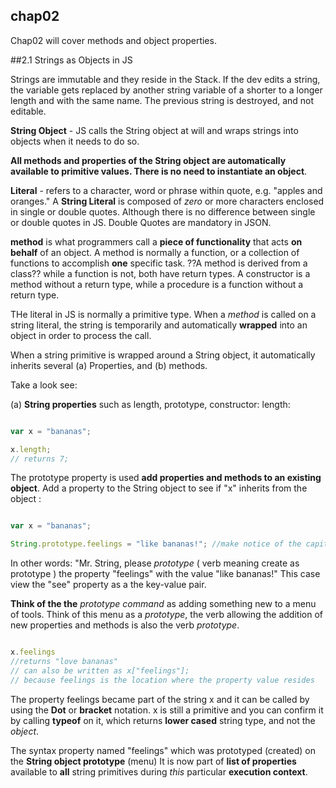 ## chap02

Chap02 will cover methods and object properties.

##2.1 Strings as Objects in JS

Strings are immutable and they reside in the Stack. If the dev edits a string, the variable gets replaced by another string variable of a shorter to a longer length and with the same name. The previous string is destroyed, and not editable.

**String Object** - JS calls the String object at will and wraps strings into objects when it needs to do so.

**All methods and properties of the String object are automatically available to primitive values. There is no need to instantiate an object**.

**Literal** - refers to a character, word or phrase within quote, e.g. "apples and oranges." A **String Literal** is composed of *zero* or more characters enclosed in single or double quotes. Although there is no difference between single or double quotes in JS. Double Quotes are mandatory in JSON.

**method** is what programmers call a __piece of functionality__ that acts __on behalf__ of an object. A method is normally a function, or a collection of functions to accomplish __one__ specific task. ??A method is derived from a class?? while a function is not, both have return types. A constructor is a method without a return type, while a procedure is a function without a return type.

THe literal in JS is normally a primitive type. When a *method* is called on a string literal, the string is temporarily and automatically **wrapped** into an object in order to process the call.


When a string primitive is wrapped around a String object, it automatically inherits several (a) Properties, and (b) methods.

Take a look see:

(a) **String properties** such as length, prototype, constructor:
length:

```javascript

var x = "bananas";

x.length;
// returns 7;

```
The prototype property is used **add properties and methods to an existing object**. Add a property to the String object to see if "x" inherits from the object :

```javascript

var x = "bananas";

String.prototype.feelings = "like bananas!"; //make notice of the capitalized S in String

```

In other words: "Mr. String, please *prototype* ( verb meaning create as prototype ) the property "feelings" with the value "like bananas!" This case view the "see" property as a the key-value pair.

**Think of the the** *prototype command* as adding something new to a menu of tools. Think of this menu as a *prototype*, the verb allowing the addition of new properties and methods is also the verb *prototype*.

```javascript

x.feelings
//returns "love bananas"
// can also be written as x["feelings"];
// because feelings is the location where the property value resides


```

The property feelings became part of the string x and it can be called by using the **Dot** or **bracket** notation. x is still a primitive and you can confirm it by calling **typeof** on it, which returns __lower cased__ string type, and not the *object*.

The syntax property named "feelings" which was prototyped (created) on the **String object prototype** (menu) It is now part of __list of properties__ available to __all__ string primitives during *this* particular **execution context**.















































